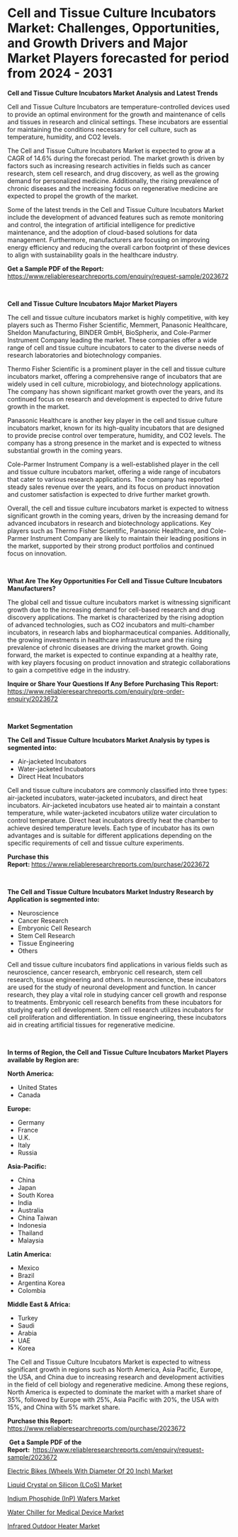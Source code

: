 <p><h1>Cell and Tissue Culture Incubators Market: Challenges, Opportunities, and Growth Drivers and Major Market Players forecasted for period from 2024 - 2031</h1></p><p><strong>Cell and Tissue Culture Incubators Market Analysis and Latest Trends</strong></p>
<p><p>Cell and Tissue Culture Incubators are temperature-controlled devices used to provide an optimal environment for the growth and maintenance of cells and tissues in research and clinical settings. These incubators are essential for maintaining the conditions necessary for cell culture, such as temperature, humidity, and CO2 levels.</p><p>The Cell and Tissue Culture Incubators Market is expected to grow at a CAGR of 14.6% during the forecast period. The market growth is driven by factors such as increasing research activities in fields such as cancer research, stem cell research, and drug discovery, as well as the growing demand for personalized medicine. Additionally, the rising prevalence of chronic diseases and the increasing focus on regenerative medicine are expected to propel the growth of the market.</p><p>Some of the latest trends in the Cell and Tissue Culture Incubators Market include the development of advanced features such as remote monitoring and control, the integration of artificial intelligence for predictive maintenance, and the adoption of cloud-based solutions for data management. Furthermore, manufacturers are focusing on improving energy efficiency and reducing the overall carbon footprint of these devices to align with sustainability goals in the healthcare industry.</p></p>
<p><strong>Get a Sample PDF of the Report:&nbsp;</strong> <a href="https://www.reliableresearchreports.com/enquiry/request-sample/2023672">https://www.reliableresearchreports.com/enquiry/request-sample/2023672</a></p>
<p>&nbsp;</p>
<p><strong>Cell and Tissue Culture Incubators Major Market Players</strong></p>
<p><p>The cell and tissue culture incubators market is highly competitive, with key players such as Thermo Fisher Scientific, Memmert, Panasonic Healthcare, Sheldon Manufacturing, BINDER GmbH, BioSpherix, and Cole-Parmer Instrument Company leading the market. These companies offer a wide range of cell and tissue culture incubators to cater to the diverse needs of research laboratories and biotechnology companies.</p><p>Thermo Fisher Scientific is a prominent player in the cell and tissue culture incubators market, offering a comprehensive range of incubators that are widely used in cell culture, microbiology, and biotechnology applications. The company has shown significant market growth over the years, and its continued focus on research and development is expected to drive future growth in the market.</p><p>Panasonic Healthcare is another key player in the cell and tissue culture incubators market, known for its high-quality incubators that are designed to provide precise control over temperature, humidity, and CO2 levels. The company has a strong presence in the market and is expected to witness substantial growth in the coming years.</p><p>Cole-Parmer Instrument Company is a well-established player in the cell and tissue culture incubators market, offering a wide range of incubators that cater to various research applications. The company has reported steady sales revenue over the years, and its focus on product innovation and customer satisfaction is expected to drive further market growth.</p><p>Overall, the cell and tissue culture incubators market is expected to witness significant growth in the coming years, driven by the increasing demand for advanced incubators in research and biotechnology applications. Key players such as Thermo Fisher Scientific, Panasonic Healthcare, and Cole-Parmer Instrument Company are likely to maintain their leading positions in the market, supported by their strong product portfolios and continued focus on innovation.</p></p>
<p>&nbsp;</p>
<p><strong>What Are The Key Opportunities For Cell and Tissue Culture Incubators Manufacturers?</strong></p>
<p><p>The global cell and tissue culture incubators market is witnessing significant growth due to the increasing demand for cell-based research and drug discovery applications. The market is characterized by the rising adoption of advanced technologies, such as CO2 incubators and multi-chamber incubators, in research labs and biopharmaceutical companies. Additionally, the growing investments in healthcare infrastructure and the rising prevalence of chronic diseases are driving the market growth. Going forward, the market is expected to continue expanding at a healthy rate, with key players focusing on product innovation and strategic collaborations to gain a competitive edge in the industry.</p></p>
<p><strong>Inquire or Share Your Questions If Any Before Purchasing This Report:</strong> <a href="https://www.reliableresearchreports.com/enquiry/pre-order-enquiry/2023672">https://www.reliableresearchreports.com/enquiry/pre-order-enquiry/2023672</a></p>
<p>&nbsp;</p>
<p><strong>Market Segmentation</strong></p>
<p><strong>The Cell and Tissue Culture Incubators Market Analysis by types is segmented into:</strong></p>
<p><ul><li>Air-jacketed Incubators</li><li>Water-jacketed Incubators</li><li>Direct Heat Incubators</li></ul></p>
<p><p>Cell and tissue culture incubators are commonly classified into three types: air-jacketed incubators, water-jacketed incubators, and direct heat incubators. Air-jacketed incubators use heated air to maintain a constant temperature, while water-jacketed incubators utilize water circulation to control temperature. Direct heat incubators directly heat the chamber to achieve desired temperature levels. Each type of incubator has its own advantages and is suitable for different applications depending on the specific requirements of cell and tissue culture experiments.</p></p>
<p><strong>Purchase this Report:&nbsp;</strong><a href="https://www.reliableresearchreports.com/purchase/2023672">https://www.reliableresearchreports.com/purchase/2023672</a></p>
<p>&nbsp;</p>
<p><strong>The Cell and Tissue Culture Incubators Market Industry Research by Application is segmented into:</strong></p>
<p><ul><li>Neuroscience</li><li>Cancer Research</li><li>Embryonic Cell Research</li><li>Stem Cell Research</li><li>Tissue Engineering</li><li>Others</li></ul></p>
<p><p>Cell and tissue culture incubators find applications in various fields such as neuroscience, cancer research, embryonic cell research, stem cell research, tissue engineering and others. In neuroscience, these incubators are used for the study of neuronal development and function. In cancer research, they play a vital role in studying cancer cell growth and response to treatments. Embryonic cell research benefits from these incubators for studying early cell development. Stem cell research utilizes incubators for cell proliferation and differentiation. In tissue engineering, these incubators aid in creating artificial tissues for regenerative medicine.</p></p>
<p>&nbsp;</p>
<p><strong>In terms of Region, the Cell and Tissue Culture Incubators Market Players available by Region are:</strong></p>
<p>
    <p> <strong> North America: </strong>
        <ul>
            <li>United States</li>
            <li>Canada</li>
        </ul>
        </p> 
    <p> <strong> Europe: </strong>
        <ul>
            <li>Germany</li>
            <li>France</li>
            <li>U.K.</li>
            <li>Italy</li>
            <li>Russia</li>
        </ul>
        </p> 
    <p> <strong> Asia-Pacific: </strong>
        <ul>
            <li>China</li>
            <li>Japan</li>
            <li>South Korea</li>
            <li>India</li>
            <li>Australia</li>
            <li>China Taiwan</li>
            <li>Indonesia</li>
            <li>Thailand</li>
            <li>Malaysia</li>
        </ul>
        </p> 
    <p> <strong> Latin America: </strong>
        <ul>
            <li>Mexico</li>
            <li>Brazil</li>
            <li>Argentina Korea</li>
            <li>Colombia</li>
        </ul>
        </p> 
    <p> <strong> Middle East & Africa: </strong>
        <ul>
            <li>Turkey</li>
            <li>Saudi</li>
            <li>Arabia</li>
            <li>UAE</li>
            <li>Korea</li>
        </ul>
    </p>
    </p>
<p><p>The Cell and Tissue Culture Incubators Market is expected to witness significant growth in regions such as North America, Asia Pacific, Europe, the USA, and China due to increasing research and development activities in the field of cell biology and regenerative medicine. Among these regions, North America is expected to dominate the market with a market share of 35%, followed by Europe with 25%, Asia Pacific with 20%, the USA with 15%, and China with 5% market share.</p></p>
<p><strong>Purchase this Report: </strong><a href="https://www.reliableresearchreports.com/purchase/2023672">https://www.reliableresearchreports.com/purchase/2023672</a></p>
<p>&nbsp;<strong>Get a Sample PDF of the Report:&nbsp;&nbsp;</strong><a href="https://www.reliableresearchreports.com/enquiry/request-sample/2023672">https://www.reliableresearchreports.com/enquiry/request-sample/2023672</a></p>
<p><strong></strong></p>
<p><p><a href="https://view.publitas.com/reportprime-1/electric-bikes-wheels-with-diameter-of-20-inch-market-furnish-information-about-market-size-market-share-market-dynamics-and-projections-spanning-from-2024-to-2031/">Electric Bikes (Wheels With Diameter Of 20 Inch) Market</a></p><p><a href="https://view.publitas.com/reportprime-1/liquid-crystal-on-silicon-lcos-market-furnish-information-about-market-size-market-share-market-dynamics-and-projections-spanning-from-2024-to-2031/">Liquid Crystal on Silicon (LCoS) Market</a></p><p><a href="https://zircon-bluebell-299.notion.site/Insights-into-Indium-Phosphide-InP-Wafers-Market-Size-Analysing-Market-Share-Trends-and-Growth--b585adefd620434eba3af3e72563d325">Indium Phosphide (InP) Wafers Market</a></p><p><a href="https://scarlet-rocket-c63.notion.site/Water-Chiller-for-Medical-Device-Market-Analysis-Examines-its-Scope-on-Growth-Opportunities-and-For-f3f870c904a7429b8e26c10b7ead7016">Water Chiller for Medical Device Market</a></p><p><a href="https://fearless-okapi-6c8.notion.site/Infrared-Outdoor-Heater-Market-Provides-Detailed-Segmentation-of-this-Market-based-on-Type-Applicat-15acdd1e286c4b9593aaa00b1a490cea">Infrared Outdoor Heater Market</a></p></p>
